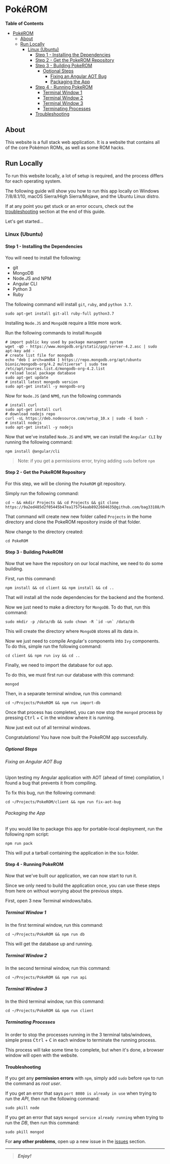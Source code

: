 [comment]: # 'Begin README.md'

Pok&eacute;ROM
==============

**Table of Contents**

- [PokéROM](#pokérom)
  * [About](#about)
  * [Run Locally](#run-locally)
    + [Linux (Ubuntu)](#linux-ubuntu)
      - [Step 1 - Installing the Dependencies](#step-1---installing-the-dependencies)
      - [Step 2 - Get the PokeROM Repository](#step-2---get-the-pokerom-repository)
      - [Step 3 - Building PokeROM](#step-3---building-pokerom)
        * [Optional Steps](#optional-steps)
          + [Fixing an Angular AOT Bug](#fixing-an-angular-aot-bug)
          + [Packaging the App](#packaging-the-app)
      - [Step 4 - Running PokeROM](#step-4---running-pokerom)
        * [Terminal Window 1](#terminal-window-1)
        * [Terminal Window 2](#terminal-window-2)
        * [Terminal Window 3](#terminal-window-3)
        * [Terminating Processes](#terminating-processes)
      - [Troubleshooting](#troubleshooting)

## About

This website is a full stack web application. It is a website that contains all of the core Pok&eacute;mon ROMs, 
as well as some ROM hacks.

## Run Locally

To run this website locally, a lot of setup is required, and the process differs for each operating system.

The following guide will show you how to run this app locally on Windows 7/8/8.1/10, macOS Sierra/High Sierra/Mojave, 
and the Ubuntu Linux distro.

If at any point you get stuck or an error occurs, check out the [troubleshooting](#troubleshooting) 
section at the end of this guide.

Let's get started...

### Linux (Ubuntu)

#### Step 1 - Installing the Dependencies

You will need to install the following:

* git
* MongoDB
* Node.JS and NPM
* Angular CLI
* Python 3
* Ruby

The following command will install `git`, `ruby`, and `python 3.7`.

```shell script
sudo apt-get install git-all ruby-full python3.7
```

Installing `Node.JS` and `MongoDB` require a little more work.

Run the following commands to install `MongoDB`

```shell script
# import public key used by package managment system
wget -qO - https://www.mongodb.org/static/pgp/server-4.2.asc | sudo apt-key add -
# create list file for mongodb
echo "deb [ arch=amd64 ] https://repo.mongodb.org/apt/ubuntu bionic/mongodb-org/4.2 multiverse" | sudo tee /etc/apt/sources.list.d/mongodb-org-4.2.list
# reload local package database
sudo apt-get update
# install latest mongodb version
sudo apt-get install -y mongodb-org
```

Now for `Node.JS` (and `NPM`), run the following commands

```shell script
# install curl
sudo apt-get install curl
# download nodejs repo
curl -sL https://deb.nodesource.com/setup_10.x | sudo -E bash -
# install nodejs
sudo apt-get install -y nodejs
```

Now that we've installed `Node.JS` and `NPM`, we can install the `Angular CLI` by running the following command:
```shell script
npm install @angular/cli
```

> Note: if you get a permissions error, trying adding `sudo` before `npm`

#### Step 2 - Get the PokeROM Repository

For this step, we will be cloning the `PokeROM` git repository.

Simply run the following command:

```shell script
cd ~ && mkdir Projects && cd Projects && git clone https://9a2ed485d2f05445b47ea175754aab8922684635@github.com/bag33188/PokeROM.git
```

That command will create new new folder called `Projects` in the home directory and clone the PokeROM
repository inside of that folder.

Now change to the directory created:

```shell script
cd PokeROM
```

#### Step 3 - Building PokeROM

Now that we have the repository on our local machine, we need to do some building.

First, run this command: 

```shell script
npm install && cd client && npm install && cd ..
```

That will install all the node dependencies for the backend and the frontend.

Now we just need to make a directory for `MongoDB`. To do that, run this command:

```shell script
sudo mkdir -p /data/db && sudo chown -R `id -un` /data/db
```

This will create the directory where `MongoDB` stores all its data in.

Now we just need to compile Angular's components into `Ivy` components. To do this, simple run the following command:

```shell script
cd client && npm run ivy && cd ..
```

Finally, we need to import the database for out app.

To do this, we must first run our database with this command: 

```shell script
mongod
```

Then, in a separate terminal window, run this command:

```shell script
cd ~/Projects/PokeROM && npm run import-db
```

Once that process has completed, you can now stop the `mongod` process by pressing <kbd>Ctrl</kbd> + <kbd>C</kbd>
in the window where it is running.

Now just exit out of all terminal windows.

Congratulations! You have now built the PokeROM app successfully.

##### Optional Steps

###### Fixing an Angular AOT Bug

Upon testing my Angular application with AOT (ahead of time) compilation, I found a bug that prevents it from 
compiling. 

To fix this bug, run the following command:

```shell script
cd ~/Projects/PokeROM/client && npm run fix-aot-bug
```

###### Packaging the App

If you would like to package this app for portable-local deployment, run the following npm script:

```shell script
npm run pack
```

This will put a tarball containing the application in the `bin` folder.

#### Step 4 - Running PokeROM

Now that we've built our application, we can now start to run it.

Since we only need to build the application once, you can use these steps from here on without worrying about the 
previous steps.

First, open 3 new Terminal windows/tabs.

##### Terminal Window 1

In the first terminal window, run this command:

```shell script
cd ~/Projects/PokeROM && npm run db
```

This will get the database up and running.

##### Terminal Window 2

In the second terminal window, run this command:

```shell script
cd ~/Projects/PokeROM && npm run api
```

##### Terminal Window 3 

In the third terminal window, run this command:

```shell script
cd ~/Projects/PokeROM && npm run client
```

##### Terminating Processes

In order to stop the processes running in the 3 terminal tabs/windows, simple press <kbd>Ctrl</kbd> + <kbd>C</kbd> 
in each window to terminate the running process.

This process will take some time to complete, but when it's done, a browser window will open with the website.

#### Troubleshooting

If you get any **permission errors** with `npm`, simply add `sudo` before `npm` to run the command as _root user_.

If you get an error that says `port 8080 is already in use` when trying to run the _API_, then run the following command:

```shell script
sudo pkill node
``` 

If you get an error that says `mongod service already running` when trying to run the _DB_, then run this command:

```shell script
sudo pkill mongod
```

For **any other problems**, open up a new issue in the [issues](https://github.com/bag33188/PokeROM/issues) section.

[source-code-pro-fonts-download]: <https://onedrive.live.com/download?cid=093DC4D54812866B&resid=93DC4D54812866B%21106790&authkey=AGxEetnlDbFwcBA> 'Source Code Pro Fonts Download (Direct Download)'

---

> _**Enjoy!**_

[comment]: # 'End README.md'
